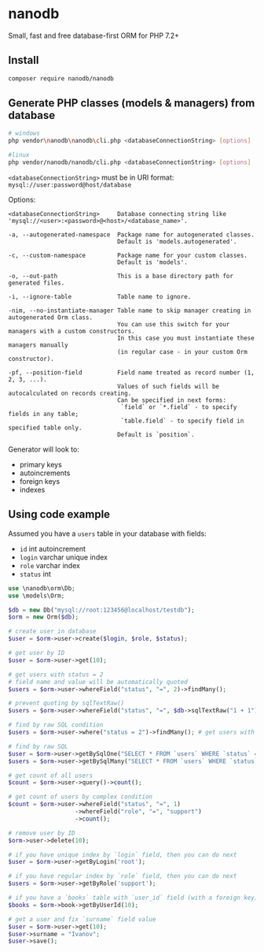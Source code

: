 nanodb
======
Small, fast and free database-first ORM for PHP 7.2+


Install
-------
```sh
composer require nanodb/nanodb
```


Generate PHP classes (models & managers) from database
------------------------------------------------------
```sh
# windows
php vendor\nanodb\nanodb\cli.php <databaseConnectionString> [options]

#linux
php vendor/nanodb/nanodb/cli.php <databaseConnectionString> [options]
```

`<databaseConnectionString>` must be in URI format: `mysql://user:password@host/database`

Options:
```
<databaseConnectionString>     Database connecting string like 'mysql://<user>:<password>@<host>/<database_name>'.

-a, --autogenerated-namespace  Package name for autogenerated classes.
							   Default is 'models.autogenerated'.

-c, --custom-namespace         Package name for your custom classes.
							   Default is 'models'.

-o, --out-path                 This is a base directory path for generated files.

-i, --ignore-table             Table name to ignore.

-nim, --no-instantiate-manager Table name to skip manager creating in autogenerated Orm class.
							   You can use this switch for your managers with a custom constructors.
							   In this case you must instantiate these managers manually
							   (in regular case - in your custom Orm constructor).

-pf, --position-field          Field name treated as record number (1, 2, 3, ...).
							   Values of such fields will be autocalculated on records creating.
							   Can be specified in next forms:
								`field` or `*.field` - to specify fields in any table;
								`table.field` - to specify field in specified table only.
							   Default is `position`.
```

Generator will look to:
 * primary keys
 * autoincrements
 * foreign keys
 * indexes


Using code example
------------------

Assumed you have a `users` table in your database with fields:
 * `id` int autoincrement
 * `login` varchar unique index
 * `role` varchar index
 * `status` int

```php
use \nanodb\orm\Db;
use \models\Orm;

$db = new Db("mysql://root:123456@localhost/testdb");
$orm = new Orm($db);

# create user in database
$user = $orm->user->create($login, $role, $status);

# get user by ID
$user = $orm->user->get(10);

# get users with status = 2
# field name and value will be automatically quoted
$users = $orm->user->whereField("status", "=", 2)->findMany(); 

# prevent quoting by sqlTextRaw()
$users = $orm->user->whereField("status", "=", $db->sqlTextRaw("1 + 1"))->findMany(); 

# find by raw SQL condition
$users = $orm->user->where("status = 2")->findMany(); # get users with status = 2

# find by raw SQL
$user = $orm->user->getBySqlOne("SELECT * FROM `users` WHERE `status` = 2");
$users = $orm->user->getBySqlMany("SELECT * FROM `users` WHERE `status` = 2");

# get count of all users
$count = $orm->user->query()->count();

# get count of users by complex condition
$count = $orm->user->whereField("status", "=", 1)
                   ->whereField("role", "=", "support")
                   ->count();

# remove user by ID
$orm->user->delete(10);

# if you have unique index by `login` field, then you can do next
$user = $orm->user->getByLogin('root');

# if you have regular index by `role` field, then you can do next
$users = $orm->user->getByRole('support');

# if you have a `books` table with `user_id` field (with a foreign key), then you can do next
$books = $orm->book->getByUserId(10);

# get a user and fix `surname` field value
$user = $orm->user->get(10);
$user->surname = "Ivanov";
$user->save();
```
